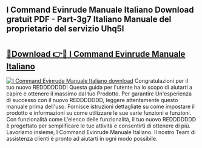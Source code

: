 ## I Command Evinrude Manuale Italiano Download gratuit PDF - Part-3g7 Italiano Manuale del proprietario del servizio Uhq5l

# <h2><a href="http://dfczlyy.blite.top/?on=I+Command+Evinrude+Manuale+Italiano">🔗Download 👉🔴 I Command Evinrude Manuale Italiano</a></h2>

[![I Command Evinrude Manuale Italiano download](https://i.imgur.com/lujVjoI.png)](http://dfczlyy.blite.top/?on=I+Command+Evinrude+Manuale+Italiano)
Congratulazioni per il tuo nuovo REDDDDDDD! Questa guida per l'utente ha lo scopo di aiutarti a capire e ottenere il massimo dal tuo Prodotto. Per garantire Un'esperienza di successo con il nuovo REDDDDDDD, leggere attentamente questo manuale prima dell'uso. Fornisce istruzioni dettagliate su come impostare il prodotto e informazioni su come utilizzare le sue varie funzioni e funzioni. Con funzionalità come L'elenco delle funzionalità, il tuo nuovo REDDDDDDD è progettato per semplificare le tue attività e consentirti di ottenere di più. Lavoriamo insieme, I Command Evinrude Manuale Italiano. Il nostro Team di assistenza clienti è pronto ad aiutarti in ogni modo possibile.
